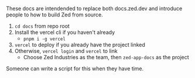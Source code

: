 These docs are intendended to replace both docs.zed.dev and introduce people to how to build Zed from source.

1. `cd docs` from repo root
1. Install the vercel cli if you haven't already
    - `pnpm i -g vercel`
1. `vercel` to deploy if you already have the project linked
1. Otherwise, `vercel login` and `vercel` to link
    - Choose Zed Industries as the team, then `zed-app-docs` as the project

Someone can write a script for this when they have time.
